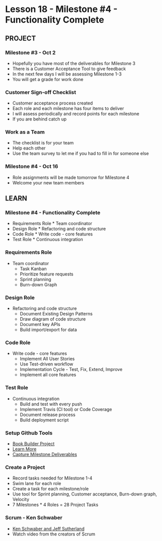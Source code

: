 # Lesson 18 - Milestone #4 - Functionality Complete

## PROJECT

### Milestone #3 - Oct 2
* Hopefully you have most of the deliverables for Milestone 3
* There is a Customer Acceptance Tool to give feedback
* In the next few days I will be assessing Milestone 1-3
* You will get a grade for work done


### Customer Sign-off Checklist
* Customer acceptance process created
* Each role and each milestone has four items to deliver
* I will assess periodically and record points for each milestone
* If you are behind catch up


### Work as a Team
* The checklist is for your team
* Help each other
* Use the team survey to let me if you had to fill in for someone else


### Milestone #4 - Oct 16
* Role assignments will be made tomorrow for Milestone 4 
* Welcome your new team members



## LEARN

### Milestone #4 - Functionality Complete
* Requirements Role * Team coordinator
* Design Role * Refactoring and code structure
* Code Role * Write code - core features
* Test Role * Continuous integration


### Requirements Role
* Team coordinator
    * Task Kanban
    * Prioritize feature requests
    * Sprint planning
    * Burn-down Graph


### Design Role
* Refactoring and code structure
    * Document Existing Design Patterns
    * Draw diagram of code structure
    * Document key APIs
    * Build import/export for data


### Code Role
* Write code - core features
    * Implement All User Stories
    * Use Test-driven workflow
    * Implementation Cycle - Test, Fix, Extend, Improve
    * Implement all core features 


### Test Role
* Continuous integration
    * Build and test with every push
    * Implement Travis (CI tool) or Code Coverage
    * Document release process
    * Build deployment script


### Setup Github Tools
* [Book Builder Project](https://github.com/Mark-Seaman/Book-Builder/projects)
* [Learn More](https://docs.github.com/en/free-pro-team@latest/github/managing-your-work-on-github/about-project-boards)
* [Capture Milestone Deliverables](../docs/Milestones)


### Create a Project
* Record tasks needed for Milestone 1-4
* Swim lane for each role
* Create a task for each milestone/role
* Use tool for Sprint planning, Customer acceptance, Burn-down graph, Velocity
* 7 Milestones * 4 Roles = 28 Project Tasks


### Scrum - Ken Schwaber
* [Ken Schwaber and Jeff Sutherland](https://www.youtube.com/watch?v=WVSQkU5VaC8)
* Watch video from the creators of Scrum
